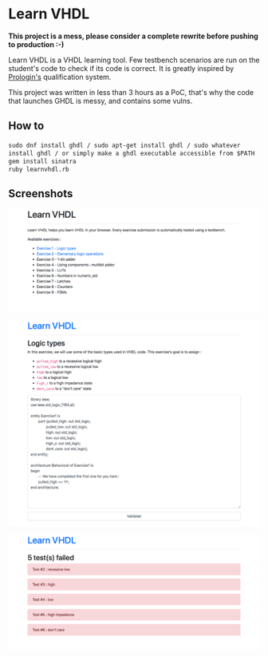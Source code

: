 # Learn VHDL

**This project is a mess, please consider a complete rewrite before pushing to production :-)**

Learn VHDL is a VHDL learning tool. Few testbench scenarios are run on the student's code to check if its code is correct. It is greatly inspired by [Prologin's](https://prologin.org) qualification system.

This project was written in less than 3 hours as a PoC, that's why the code that launches GHDL is messy, and contains some vulns.

## How to

```
sudo dnf install ghdl / sudo apt-get install ghdl / sudo whatever install ghdl / or simply make a ghdl executable accessible from $PATH
gem install sinatra
ruby learnvhdl.rb
```

## Screenshots

![Homepage](doc/homepage.png)

![The first exercise](doc/exercise.png)

![Exercise results](doc/results.png)
